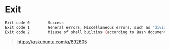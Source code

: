 # Exit

```bash
Exit code 0        Success
Exit code 1        General errors, Miscellaneous errors, such as "divide by zero" and other impermissible operations
Exit code 2        Misuse of shell builtins (according to Bash documentation) Example: empty_function() {}
```

> https://askubuntu.com/a/892605

